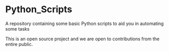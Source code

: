 # Python_Scripts
A repository containing some basic Python scripts to aid you in automating some tasks

This is an open source project and we are open to contributions from the entire public.

